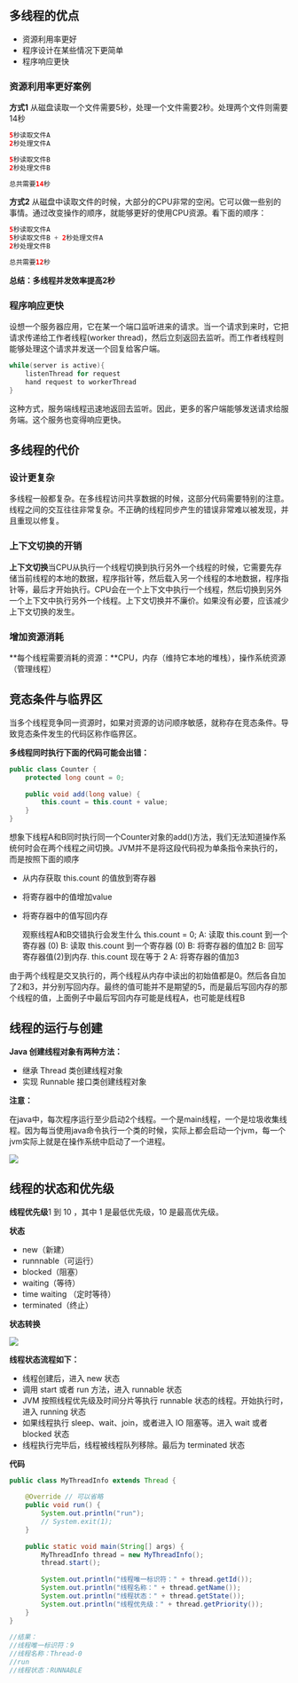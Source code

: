 ## 多线程的优点

- 资源利用率更好 
- 程序设计在某些情况下更简单 
- 程序响应更快

### 资源利用率更好案例

**方式1**
从磁盘读取一个文件需要5秒，处理一个文件需要2秒。处理两个文件则需要14秒

```java
5秒读取文件A
2秒处理文件A

5秒读取文件B
2秒处理文件B

总共需要14秒
```

**方式2**
从磁盘中读取文件的时候，大部分的CPU非常的空闲。它可以做一些别的事情。通过改变操作的顺序，就能够更好的使用CPU资源。看下面的顺序：

```java
5秒读取文件A    
5秒读取文件B + 2秒处理文件A
2秒处理文件B

总共需要12秒
```

**总结：多线程并发效率提高2秒**

### 程序响应更快

设想一个服务器应用，它在某一个端口监听进来的请求。当一个请求到来时，它把请求传递给工作者线程(worker thread)，然后立刻返回去监听。而工作者线程则能够处理这个请求并发送一个回复给客户端。

```java
while(server is active){
	listenThread for request
	hand request to workerThread
}
```


这种方式，服务端线程迅速地返回去监听。因此，更多的客户端能够发送请求给服务端。这个服务也变得响应更快。

## 多线程的代价

### 设计更复杂

多线程一般都复杂。在多线程访问共享数据的时候，这部分代码需要特别的注意。线程之间的交互往往非常复杂。不正确的线程同步产生的错误非常难以被发现，并且重现以修复。

### 上下文切换的开销

**上下文切换**当CPU从执行一个线程切换到执行另外一个线程的时候，它需要先存储当前线程的本地的数据，程序指针等，然后载入另一个线程的本地数据，程序指针等，最后才开始执行。CPU会在一个上下文中执行一个线程，然后切换到另外一个上下文中执行另外一个线程。上下文切换并不廉价。如果没有必要，应该减少上下文切换的发生。

### 增加资源消耗

**每个线程需要消耗的资源：**CPU，内存（维持它本地的堆栈），操作系统资源（管理线程） 

## 竞态条件与临界区

当多个线程竞争同一资源时，如果对资源的访问顺序敏感，就称存在竞态条件。导致竞态条件发生的代码区称作临界区。

**多线程同时执行下面的代码可能会出错：**


```java
public class Counter {
	protected long count = 0;
 
	public void add(long value) {
		this.count = this.count + value;
	}
}
```
想象下线程A和B同时执行同一个Counter对象的add()方法，我们无法知道操作系统何时会在两个线程之间切换。JVM并不是将这段代码视为单条指令来执行的，而是按照下面的顺序

- 从内存获取 this.count 的值放到寄存器
- 将寄存器中的值增加value
- 将寄存器中的值写回内存

    观察线程A和B交错执行会发生什么
    this.count = 0;
    A:	读取 this.count 到一个寄存器 (0)
    B:	读取 this.count 到一个寄存器 (0)
    B: 	将寄存器的值加2
    B:	回写寄存器值(2)到内存. this.count 现在等于 2
    A:	将寄存器的值加3


由于两个线程是交叉执行的，两个线程从内存中读出的初始值都是0。然后各自加了2和3，并分别写回内存。最终的值可能并不是期望的5，而是最后写回内存的那个线程的值，上面例子中最后写回内存可能是线程A，也可能是线程B

## 线程的运行与创建

**Java 创建线程对象有两种方法：**

*   继承 Thread 类创建线程对象
*   实现 Runnable 接口类创建线程对象

**注意：**

在java中，每次程序运行至少启动2个线程。一个是main线程，一个是垃圾收集线程。因为每当使用java命令执行一个类的时候，实际上都会启动一个jvm，每一个jvm实际上就是在操作系统中启动了一个进程。

![](https://img-blog.csdnimg.cn/20181031104947230.png?x-oss-process=image/watermark,type_ZmFuZ3poZW5naGVpdGk,shadow_10,text_aHR0cHM6Ly9ibG9nLmNzZG4ubmV0L3pob3U5MjA3ODYzMTI=,size_16,color_FFFFFF,t_70)

## 线程的状态和优先级

**线程优先级**1 到 10 ，其中 1 是最低优先级，10 是最高优先级。 

**状态**

*   new（新建）
*   runnnable（可运行）
*   blocked（阻塞）
*   waiting（等待）
*   time waiting （定时等待）
*   terminated（终止）

**状态转换**

**![](https://img-blog.csdnimg.cn/20181031105627437.png?x-oss-process=image/watermark,type_ZmFuZ3poZW5naGVpdGk,shadow_10,text_aHR0cHM6Ly9ibG9nLmNzZG4ubmV0L3pob3U5MjA3ODYzMTI=,size_16,color_FFFFFF,t_70)**

**线程状态流程如下：**

*   线程创建后，进入 new 状态
*   调用 start 或者 run 方法，进入 runnable 状态
*   JVM 按照线程优先级及时间分片等执行 runnable 状态的线程。开始执行时，进入 running 状态
*   如果线程执行 sleep、wait、join，或者进入 IO 阻塞等。进入 wait 或者 blocked 状态
*   线程执行完毕后，线程被线程队列移除。最后为 terminated 状态

**代码**


```java
public class MyThreadInfo extends Thread {
 
	@Override // 可以省略
	public void run() {
		System.out.println("run");
		// System.exit(1);
	}
 
	public static void main(String[] args) {
		MyThreadInfo thread = new MyThreadInfo();
		thread.start();
 
		System.out.println("线程唯一标识符：" + thread.getId());
		System.out.println("线程名称：" + thread.getName());
		System.out.println("线程状态：" + thread.getState());
		System.out.println("线程优先级：" + thread.getPriority());
	}
}
 
//结果：
//线程唯一标识符：9
//线程名称：Thread-0
//run
//线程状态：RUNNABLE
```




